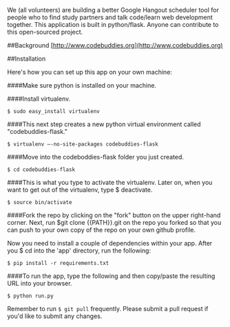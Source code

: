 We (all volunteers) are building a better Google Hangout scheduler tool for people who to find study partners and talk code/learn web development together. This application is built in python/flask. Anyone can contribute to this open-sourced project.

##Background
[http://www.codebuddies.org](http://www.codebuddies.org)

##Installation 

Here's how you can set up this app on your own machine:

####Make sure python is installed on your machine.

####Install virtualenv. 
```
$ sudo easy_install virtualenv
```

####This next step creates a new python virtual environment called "codebuddies-flask."
```
$ virtualenv —-no-site-packages codebuddies-flask
```

####Move into the codeboddies-flask folder you just created. 
```
$ cd codebuddies-flask
```

####This is what you type to activate the virtualenv. Later on, when you want to get out of the virtualenv, type $ deactivate.
```
$ source bin/activate
```

####Fork the repo by clicking on the "fork" button on the upper right-hand corner. Next, run $git clone {{PATH}}.git on the repo you forked so that you can push to your own copy of the repo on your own github profile.

Now you need to install a couple of dependencies within your app. After you $ cd into the 'app' directory, run the following: 

```
$ pip install -r requirements.txt
```

####To run the app, type the following and then copy/paste the resulting URL into your browser.
```
$ python run.py 
```

Remember to run ```$ git pull``` frequently. Please submit a pull request if you'd like to submit any changes.

